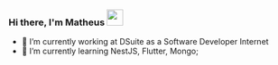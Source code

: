 ### Hi there, I'm Matheus <img src="https://github.com/TheDudeThatCode/TheDudeThatCode/blob/master/Assets/Hi.gif" width="29px"> 

- 🔭 I’m currently working at DSuite as a Software Developer Internet
- 🌱 I’m currently learning NestJS, Flutter, Mongo;
